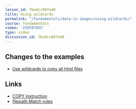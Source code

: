 ```yaml
---
lesson_id: 7ba4cc887ed0
title: Using wildcards
permalink: "/fundamentals/data-in-images/using-wildcards/"
course: fundamentals
vimeo: '259597855'
type: video
discussion_id: 7ba4cc887ed0
---
```


## Changes to the examples
* [Use wildcards to copy all html files](https://github.com/learndocker/docker_examples/commit/afd9921)

## Links
* [COPY instruction](https://docs.docker.com/engine/reference/builder/#copy)
* [filepath.Match rules](https://golang.org/pkg/path/filepath/#Match)
